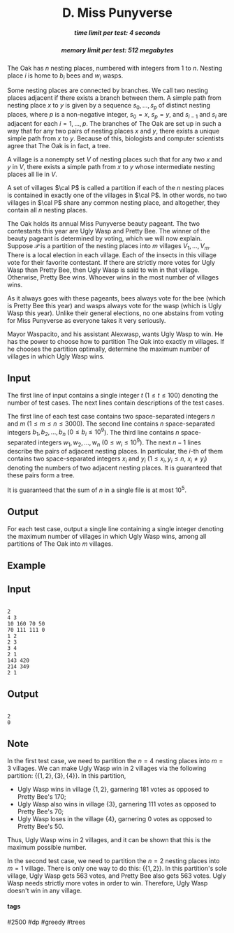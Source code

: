 <h1 style='text-align: center;'> D. Miss Punyverse</h1>

<h5 style='text-align: center;'>time limit per test: 4 seconds</h5>
<h5 style='text-align: center;'>memory limit per test: 512 megabytes</h5>

The Oak has $n$ nesting places, numbered with integers from $1$ to $n$. Nesting place $i$ is home to $b_i$ bees and $w_i$ wasps.

Some nesting places are connected by branches. We call two nesting places adjacent if there exists a branch between them. A simple path from nesting place $x$ to $y$ is given by a sequence $s_0, \ldots, s_p$ of distinct nesting places, where $p$ is a non-negative integer, $s_0 = x$, $s_p = y$, and $s_{i-1}$ and $s_{i}$ are adjacent for each $i = 1, \ldots, p$. The branches of The Oak are set up in such a way that for any two pairs of nesting places $x$ and $y$, there exists a unique simple path from $x$ to $y$. Because of this, biologists and computer scientists agree that The Oak is in fact, a tree.

A village is a nonempty set $V$ of nesting places such that for any two $x$ and $y$ in $V$, there exists a simple path from $x$ to $y$ whose intermediate nesting places all lie in $V$. 

A set of villages $\cal P$ is called a partition if each of the $n$ nesting places is contained in exactly one of the villages in $\cal P$. In other words, no two villages in $\cal P$ share any common nesting place, and altogether, they contain all $n$ nesting places.

The Oak holds its annual Miss Punyverse beauty pageant. The two contestants this year are Ugly Wasp and Pretty Bee. The winner of the beauty pageant is determined by voting, which we will now explain. Suppose $\mathcal{P}$ is a partition of the nesting places into $m$ villages $V_1, \ldots, V_m$. There is a local election in each village. Each of the insects in this village vote for their favorite contestant. If there are strictly more votes for Ugly Wasp than Pretty Bee, then Ugly Wasp is said to win in that village. Otherwise, Pretty Bee wins. Whoever wins in the most number of villages wins.

As it always goes with these pageants, bees always vote for the bee (which is Pretty Bee this year) and wasps always vote for the wasp (which is Ugly Wasp this year). Unlike their general elections, no one abstains from voting for Miss Punyverse as everyone takes it very seriously.

Mayor Waspacito, and his assistant Alexwasp, wants Ugly Wasp to win. He has the power to choose how to partition The Oak into exactly $m$ villages. If he chooses the partition optimally, determine the maximum number of villages in which Ugly Wasp wins.

## Input

The first line of input contains a single integer $t$ ($1 \le t \le 100$) denoting the number of test cases. The next lines contain descriptions of the test cases. 

The first line of each test case contains two space-separated integers $n$ and $m$ ($1 \le m \le n \le 3000$). The second line contains $n$ space-separated integers $b_1, b_2, \ldots, b_n$ ($0 \le b_i \le 10^9$). The third line contains $n$ space-separated integers $w_1, w_2, \ldots, w_n$ ($0 \le w_i \le 10^9$). The next $n - 1$ lines describe the pairs of adjacent nesting places. In particular, the $i$-th of them contains two space-separated integers $x_i$ and $y_i$ ($1 \le x_i, y_i \le n$, $x_i \neq y_i$) denoting the numbers of two adjacent nesting places. It is guaranteed that these pairs form a tree.

It is guaranteed that the sum of $n$ in a single file is at most $10^5$.

## Output

For each test case, output a single line containing a single integer denoting the maximum number of villages in which Ugly Wasp wins, among all partitions of The Oak into $m$ villages.

## Example

## Input


```

2
4 3
10 160 70 50
70 111 111 0
1 2
2 3
3 4
2 1
143 420
214 349
2 1

```
## Output


```

2
0

```
## Note

In the first test case, we need to partition the $n = 4$ nesting places into $m = 3$ villages. We can make Ugly Wasp win in $2$ villages via the following partition: $\{\{1, 2\}, \{3\}, \{4\}\}$. In this partition,

* Ugly Wasp wins in village $\{1, 2\}$, garnering $181$ votes as opposed to Pretty Bee's $170$;
* Ugly Wasp also wins in village $\{3\}$, garnering $111$ votes as opposed to Pretty Bee's $70$;
* Ugly Wasp loses in the village $\{4\}$, garnering $0$ votes as opposed to Pretty Bee's $50$.

Thus, Ugly Wasp wins in $2$ villages, and it can be shown that this is the maximum possible number.

In the second test case, we need to partition the $n = 2$ nesting places into $m = 1$ village. There is only one way to do this: $\{\{1, 2\}\}$. In this partition's sole village, Ugly Wasp gets $563$ votes, and Pretty Bee also gets $563$ votes. Ugly Wasp needs strictly more votes in order to win. Therefore, Ugly Wasp doesn't win in any village.



#### tags 

#2500 #dp #greedy #trees 